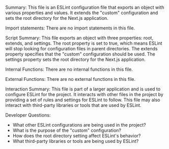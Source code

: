 Summary:
This file is an ESLint configuration file that exports an object with various properties and values. It extends the "custom" configuration and sets the root directory for the Next.js application.

Import statements:
There are no import statements in this file.

Script Summary:
This file exports an object with three properties: root, extends, and settings. The root property is set to true, which means ESLint will stop looking for configuration files in parent directories. The extends property specifies that the "custom" configuration should be used. The settings property sets the root directory for the Next.js application.

Internal Functions:
There are no internal functions in this file.

External Functions:
There are no external functions in this file.

Interaction Summary:
This file is part of a larger application and is used to configure ESLint for the project. It interacts with other files in the project by providing a set of rules and settings for ESLint to follow. This file may also interact with third-party libraries or tools that are used by ESLint.

Developer Questions:
- What other ESLint configurations are being used in the project?
- What is the purpose of the "custom" configuration?
- How does the root directory setting affect ESLint's behavior?
- What third-party libraries or tools are being used by ESLint?